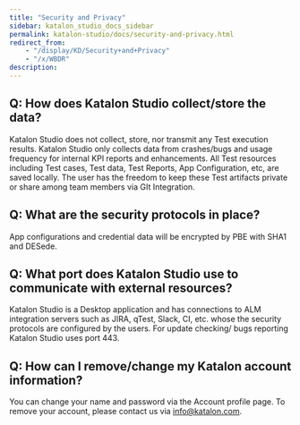 ```yaml
---
title: "Security and Privacy" 
sidebar: katalon_studio_docs_sidebar
permalink: katalon-studio/docs/security-and-privacy.html 
redirect_from:
    - "/display/KD/Security+and+Privacy"
    - "/x/WBDR"
description: 
---
```

Q: How does Katalon Studio collect/store the data? 
---------------------------------------------------

Katalon Studio does not collect, store, nor transmit any Test execution results. Katalon Studio only collects data from crashes/bugs and usage frequency for internal KPI reports and enhancements. All Test resources including Test cases, Test data, Test Reports, App Configuration, etc, are saved locally. The user has the freedom to keep these Test artifacts private or share among team members via GIt Integration.

Q: What are the security protocols in place?
--------------------------------------------

App configurations and credential data will be encrypted by PBE with SHA1 and DESede.

Q: What port does Katalon Studio use to communicate with external resources? 
-----------------------------------------------------------------------------

Katalon Studio is a Desktop application and has connections to ALM integration servers such as JIRA, qTest, Slack, CI, etc. whose the security protocols are configured by the users. For update checking/ bugs reporting Katalon Studio uses port 443.

Q: How can I remove/change my Katalon account information? 
-----------------------------------------------------------

You can change your name and password via the Account profile page. To remove your account, please contact us via [info@katalon.com](mailto:info@katalon.com).